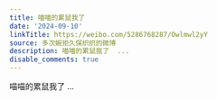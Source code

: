 ```yaml
---
title: 喵喵的累鼠我了
date: '2024-09-10'
linkTitle: https://weibo.com/5286768287/Owlmwl2yY
source: 多次婉拒久保织织的微博
description: 喵喵的累鼠我了  ...
disable_comments: true
---
```

喵喵的累鼠我了  ...